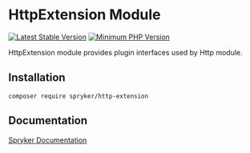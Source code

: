 # HttpExtension Module
[![Latest Stable Version](https://poser.pugx.org/spryker/http-extension/v/stable.svg)](https://packagist.org/packages/spryker/http-extension)
[![Minimum PHP Version](https://img.shields.io/badge/php-%3E%3D%208.3-8892BF.svg)](https://php.net/)

HttpExtension module provides plugin interfaces used by Http module.

## Installation

```
composer require spryker/http-extension
```

## Documentation

[Spryker Documentation](https://docs.spryker.com)
